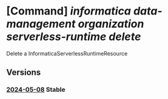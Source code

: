 # [Command] _informatica data-management organization serverless-runtime delete_

Delete a InformaticaServerlessRuntimeResource

## Versions

### [2024-05-08](/Resources/mgmt-plane/L3N1YnNjcmlwdGlvbnMve30vcmVzb3VyY2Vncm91cHMve30vcHJvdmlkZXJzL2luZm9ybWF0aWNhLmRhdGFtYW5hZ2VtZW50L29yZ2FuaXphdGlvbnMve30vc2VydmVybGVzc3J1bnRpbWVzL3t9/2024-05-08.xml) **Stable**

<!-- mgmt-plane /subscriptions/{}/resourcegroups/{}/providers/informatica.datamanagement/organizations/{}/serverlessruntimes/{} 2024-05-08 -->
